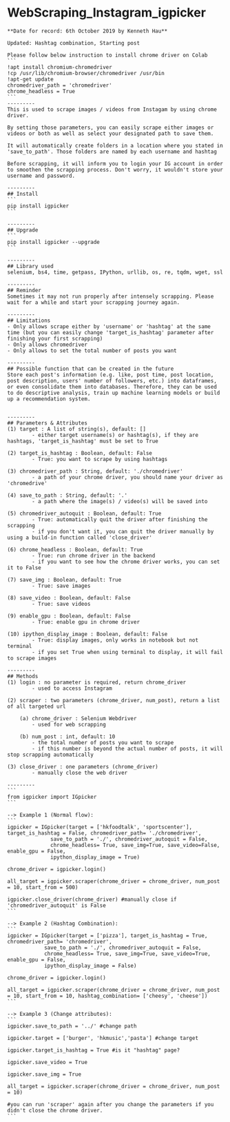 # WebScraping_Instagram_igpicker
    **Date for record: 6th October 2019 by Kenneth Hau**

    Updated: Hashtag combination, Starting post
    
    Please follow below instruction to install chrome driver on Colab
    ```
    !apt install chromium-chromedriver
    !cp /usr/lib/chromium-browser/chromedriver /usr/bin
    !apt-get update
    chromedriver_path = 'chromedriver'
    chrome_headless = True
    ```
    ---------
    This is used to scrape images / videos from Instagam by using chrome driver.
    
    By setting those parameters, you can easily scrape either images or videos or both as well as select your designated path to save them.
    
    It will automatically create folders in a location where you stated in 'save_to_path'. Those folders are named by each username and hashtag
    
    Before scrapping, it will inform you to login your IG account in order to smoothen the scrapping process. Don't worry, it wouldn't store your username and password.
    
    ---------
    ## Install
    ```
    pip install igpicker
    ```

    ---------
    ## Upgrade
    ```
    pip install igpicker --upgrade
    ```

    ---------
    ## Library used
    selenium, bs4, time, getpass, IPython, urllib, os, re, tqdm, wget, ssl
    
    --------- 
    ## Reminder
    Sometimes it may not run properly after intensely scrapping. Please wait for a while and start your scrapping journey again.
    
    ---------
    ## Limitations
    - Only allows scrape either by 'username' or 'hashtag' at the same time (but you can easily change 'target_is_hashtag' parameter after finishing your first scrapping)
    - Only allows chromedriver
    - Only allows to set the total number of posts you want
    
    ---------    
    ## Possible function that can be created in the future
    Store each post's information (e.g. like, post time, post location, post description, users' number of followers, etc.) into dataframes, or even consolidate them into databases. Therefore, they can be used to do descriptive analysis, train up machine learning models or build up a recommendation system.
    
    
    ---------    
    ## Parameters & Attributes
    (1) target : A list of string(s), default: []
            - either target username(s) or hashtag(s), if they are hashtags, 'target_is_hashtag' must be set to True
            
    (2) target_is_hashtag : Boolean, default: False
            - True: you want to scrape by using hashtags
            
    (3) chromedriver_path : String, default: './chromedriver'
            - a path of your chrome driver, you should name your driver as 'chromedrive'
    
    (4) save_to_path : String, default: '.'
            - a path where the image(s) / video(s) will be saved into
    
    (5) chromedriver_autoquit : Boolean, default: True
            - True: automatically quit the driver after finishing the scrapping
            - if you don't want it, you can quit the driver manually by using a build-in function called 'close_driver'
    
    (6) chrome_headless : Boolean, default: True
            - True: run chrome driver in the backend
            - if you want to see how the chrome driver works, you can set it to False
    
    (7) save_img : Boolean, default: True
            - True: save images
    
    (8) save_video : Boolean, default: False
            - True: save videos      
    
    (9) enable_gpu : Boolean, default: False
            - True: enable gpu in chrome driver
    
    (10) ipython_display_image : Boolean, default: False
            - True: display images, only works in notebook but not terminal
            - if you set True when using terminal to display, it will fail to scrape images
    
    ---------  
    ## Methods
    (1) login : no parameter is required, return chrome_driver
            - used to access Instagram
            
    (2) scraper : two parameters (chrome_driver, num_post), return a list of all targeted url
    
        (a) chrome_driver : Selenium Webdriver
            - used for web scrapping

        (b) num_post : int, default: 10
            - the total number of posts you want to scrape
            - if this number is beyond the actual number of posts, it will stop scrapping automatically
            
    (3) close_driver : one parameters (chrome_driver)
            - manually close the web driver
    
    ---------
    ```
    from igpicker import IGpicker
    ```

    --> Example 1 (Normal flow):
    ```
    igpicker = IGpicker(target = ['hkfoodtalk', 'sportscenter'], target_is_hashtag = False, chromedriver_path= './chromedriver',
                  save_to_path = './', chromedriver_autoquit = False,
                  chrome_headless= True, save_img=True, save_video=False, enable_gpu = False, 
                  ipython_display_image = True)
    
    chrome_driver = igpicker.login()
    
    all_target = igpicker.scraper(chrome_driver = chrome_driver, num_post = 10, start_from = 500)
    
    igpicker.close_driver(chrome_driver) #manually close if 'chromedriver_autoquit' is False
    ```

    --> Example 2 (Hashtag Combination):
    ```
    igpicker = IGpicker(target = ['pizza'], target_is_hashtag = True, chromedriver_path= 'chromedriver',
                save_to_path = './', chromedriver_autoquit = False,
                chrome_headless= True, save_img=True, save_video=True, enable_gpu = False, 
                ipython_display_image = False)

    chrome_driver = igpicker.login()

    all_target = igpicker.scraper(chrome_driver = chrome_driver, num_post = 10, start_from = 10, hashtag_combination= ['cheesy', 'cheese'])
    ```

    --> Example 3 (Change attributes):
    ```
    igpicker.save_to_path = '../' #change path
    
    igpicker.target = ['burger', 'hkmusic','pasta'] #change target
    
    igpicker.target_is_hashtag = True #is it "hashtag" page?
    
    igpicker.save_video = True
    
    igpicker.save_img = True
    
    all_target = igpicker.scraper(chrome_driver = chrome_driver, num_post = 10) 
    
    #you can run 'scraper' again after you change the parameters if you didn't close the chrome driver.
    ```